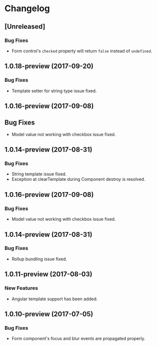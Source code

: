 # Changelog

## [Unreleased]

### Bug Fixes
- Form control's `checked` property will return `false` instead of `undefined`.

## 1.0.18-preview (2017-09-20)

### Bug Fixes
- Template setter for string type issue fixed.

## 1.0.16-preview (2017-09-08)

## Bug Fixes
- Model value not working with checkbox issue fixed.

## 1.0.14-preview (2017-08-31)

### Bug Fixes
- String template issue fixed.
- Exception at clearTemplate during Component destroy is resolved.

## 1.0.16-preview (2017-09-08)

### Bug Fixes
- Model value not working with checkbox issue fixed.

## 1.0.14-preview (2017-08-31)

### Bug Fixes
- Rollup bundling issue fixed.

## 1.0.11-preview (2017-08-03)

### New Features
- Angular template support has been added.


## 1.0.10-preview (2017-07-05)

### Bug Fixes
- Form component's focus and blur events are propagated properly.